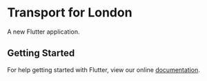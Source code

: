 # Transport for London

A new Flutter application.

## Getting Started

For help getting started with Flutter, view our online
[documentation](https://flutter.io/).
